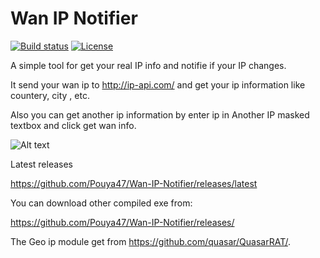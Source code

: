# Wan IP Notifier
[![Build status](https://ci.appveyor.com/api/projects/status/5857hfy6r1ltb5f2?svg=true)](http://amngah.ir) [![License](http://img.shields.io/badge/license-MIT-green.svg)](http://amngah.ir)

A simple tool for get your real IP info and notifie if your IP changes.

It send your wan ip to http://ip-api.com/ and get your ip information like countery, city , etc.

Also you can get another ip information by enter ip in Another IP masked textbox and click get wan info.


![Alt text](https://github.com/Pouya47/Wan-IP-Notifier/Capture.JPG?raw=true "Screenshot")


Latest releases

https://github.com/Pouya47/Wan-IP-Notifier/releases/latest

You can download other compiled exe from: 

https://github.com/Pouya47/Wan-IP-Notifier/releases/

The Geo ip module get from https://github.com/quasar/QuasarRAT/.
